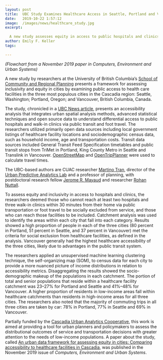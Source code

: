 ```yaml
---
layout: post
title:  UBC Study Examines Healthcare Access in Seattle, Portland and Vancouver
date:   2019-10-22 1:57:12
image:  /images/news/healthcare_study.jpg
excerpt:
  
  A new study assesses equity in access to public hospitals and clinics via public transit and foot travel in Cascadia's most populous cities.
author: Emily F. Keller
tags:
  
---
```

_(Flowchart from a November 2019 paper in Computers, Environment and Urban Systems)_

 A new study by researchers at the University of British Columbia’s [School of Community and Regional Planning](https://scarp.ubc.ca/) presents a framework for assessing inclusivity and equity in cities by examining public access to health care facilities in the three most populous cities in the Cascadia region: Seattle, Washington; Portland, Oregon; and Vancouver, British Columbia, Canada.

The study, chronicled in a [UBC News article](https://news.ubc.ca/2019/09/30/ubc-study-highlights-need-to-improve-health-care-access-in-vancouver-portland-and-seattle/), presents an accessibility analysis that integrates urban spatial analysis methods, advanced statistical techniques and open source data to understand differential access to public hospitals and walk-in clinics via public transit and foot travel. The researchers utilized primarily open data sources including local government listings of healthcare facility locations and sociodemographic census data, such as household income, age and transportation costs. Transit data sources included General Transit Feed Specification timetables and public transit stops from TriMet in Portland, King County Metro in Seattle and Translink in Vancouver. [OpenStreetMap](https://www.openstreetmap.org/) and [OpenTripPlanner](https://www.opentripplanner.org/) were used to calculate travel times.

The UBC-based authors are CUAC researcher [Martino Tran](https://scarp.ubc.ca/people/martino-tran), director of the [Urban Predictive Analytics Lab](https://www.urbanpredictiveanalytics.com/) and a professor of planning, with postdoctoral research fellow [Jerome R. Mayaud](https://scarp.ubc.ca/people/jerome-mayaud) and researcher [Rohan Nuttall](https://github.com/rohancalum). 

To assess equity and inclusivity in access to hospitals and clinics, the researchers deemed those who cannot reach at least two hospitals and three walk-in clinics within 30 minutes from their home via public transportation or foot travel to be socially excluded from service, and those who can reach those facilities to be included. Catchment analysis was used to identify the areas within each city that fall into each category. Results showed a high proportion of people in each of the three cities (80 percent in Portland, 51 percent in Seattle, and 37 percent in Vancouver) met the criteria for social exclusion from healthcare facilities, as defined in the analysis. Vancouver generally had the highest healthcare accessibility of the three cities, likely due to advantages in the public transit system.

The researchers applied an unsupervised machine learning clustering technique, the self-organizing map (SOM), to census data for each city to provide a more nuanced picture of income distributions in relation to accessibility metrics. Disaggregating the results showed the socio-demographic makeup of the populations in each catchment. The portion of total and senior populations that reside within a healthcare facility catchment was 23–27% for Portland and Seattle and 41%–48% for Vancouver. A higher proportion of residents in low-income areas fall within healthcare catchments than residents in high-income areas for all three cities. The researchers also noted that the majority of commuting trips in all three cities are taken by car: 78% in Portland, 77% in Seattle and 69% in Vancouver.

Partially funded by the [Cascadia Urban Analytics Cooperative](https://www.cascadiadata.org/), this work is aimed at providing a tool for urban planners and policymakers to assess the distributional outcomes of service and transportation decisions with greater attention to the needs of low-income populations. A paper about the study, called [An urban data framework for assessing equity in cities: Comparing accessibility to healthcare facilities in Cascadia](https://www.sciencedirect.com/science/article/pii/S0198971519303813), was published in the November 2019 issue of _Computers, Environment and Urban Systems_. 
